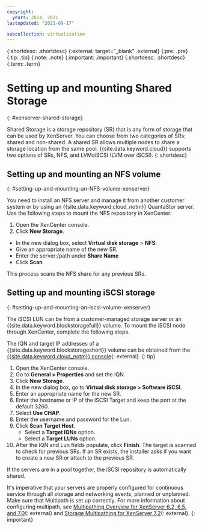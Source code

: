 ```yaml
---
copyright:
  years: 2014, 2021
lastupdated: "2021-09-17"

subcollection: virtualization
---
```

{:shortdesc: .shortdesc}
{:external: target="_blank" .external}
{:pre: .pre}
{:tip: .tip}
{:note: .note}
{:important: .important}
{:shortdesc: .shortdesc}
{:term: .term}

# Setting up and mounting Shared Storage
{: #xenserver-shared-storage}

Shared Storage is a storage repository (SR) that is any form of storage that can be used by XenServer. You can choose from two categories of SRs: shared and non-shared. A shared SR allows multiple nodes to share a storage location from the same pool. {{site.data.keyword.cloud}} supports two options of SRs, NFS, and LVMoiSCSI (LVM over iSCSI).
{: shortdesc}

## Setting up and mounting an NFS volume
{: #setting-up-and-mounting-an-NFS-volume-xenserver}

You need to install an NFS server and manage it from another customer system or by using an {{site.data.keyword.cloud_notm}} QuantaStor server. Use the following steps to mount the NFS repository in XenCenter:

1. Open the XenCenter console.
2. Click **New Storage**.
* In the new dialog box, select **Virtual disk storage** > **NFS**.
* Give an appropriate name of the new SR.
* Enter the server:/path under **Share Name**
* Click **Scan**

This process scans the NFS share for any previous SRs.

## Setting up and mounting iSCSI storage
{: #setting-up-and-mounting-an-iscsi-volume-xenserver}

The iSCSI LUN can be from a customer-managed storage server or an {{site.data.keyword.blockstoragefull}} volume. To mount the iSCSI node through XenCenter, complete the following steps.

The IQN and target IP addresses of a {{site.data.keyword.blockstorageshort}} volume can be obtained from the [{{site.data.keyword.cloud_notm}} console](https://{DomainName}/){: external}. 
{: tip}

1. Open the XenCenter console.
2. Go to **General > Properties** and set the IQN.
3. Click **New Storage**.
4. In the new dialog box, go to **Virtual disk storage > Software iSCSI**.
5. Enter an appropriate name for the new SR.
6. Enter the hostname or IP of the iSCSI Target and keep the port at the default 3260.
7. Select **Use CHAP**.
8. Enter the username and password for the Lun.
9. Click **Scan Target Host**.
   * Select a **Target IQNs** option.
   * Select a **Target LUNs** option.
10. After the IQN and Lun fields populate, click **Finish**. The target is scanned to check for previous SRs. If an SR exists, the installer asks if you want to create a new SR or attach to the previous SR.

If the servers are in a pool together, the iSCSI repository is automatically shared. 

It's imperative that your servers are properly configured for continuous service through all storage and networking events, planned or unplanned. Make sure that Multipath is set up correctly. For more information about configuring multipath, see
[Multipathing Overview for XenServer 6.2, 6.5, and 7.0](https://support.citrix.com/article/CTX118791){: external} and [Storage Multipathing for XenServer 7.2](https://docs.citrix.com/en-us/xencenter/7-1/storage-pools-multipathing.html){: external}.
{: important}
